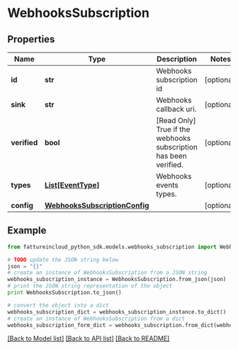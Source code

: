 # WebhooksSubscription


## Properties
Name | Type | Description | Notes
------------ | ------------- | ------------- | -------------
**id** | **str** | Webhooks subscription id | [optional] 
**sink** | **str** | Webhooks callback uri. | [optional] 
**verified** | **bool** | [Read Only] True if the webhooks subscription has been verified. | [optional] 
**types** | [**List[EventType]**](EventType.md) | Webhooks events types. | [optional] 
**config** | [**WebhooksSubscriptionConfig**](WebhooksSubscriptionConfig.md) |  | [optional] 

## Example

```python
from fattureincloud_python_sdk.models.webhooks_subscription import WebhooksSubscription

# TODO update the JSON string below
json = "{}"
# create an instance of WebhooksSubscription from a JSON string
webhooks_subscription_instance = WebhooksSubscription.from_json(json)
# print the JSON string representation of the object
print WebhooksSubscription.to_json()

# convert the object into a dict
webhooks_subscription_dict = webhooks_subscription_instance.to_dict()
# create an instance of WebhooksSubscription from a dict
webhooks_subscription_form_dict = webhooks_subscription.from_dict(webhooks_subscription_dict)
```
[[Back to Model list]](../README.md#documentation-for-models) [[Back to API list]](../README.md#documentation-for-api-endpoints) [[Back to README]](../README.md)


